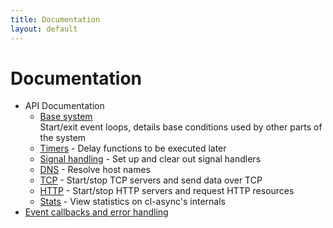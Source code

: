```yaml
---
title: Documentation
layout: default
---
```


<a id="documentation"></a>
Documentation
=============

- API Documentation
  - [Base system](/cl-async/base)<br/>
  Start/exit event loops, details base
    conditions used by other parts of the system
  - [Timers](/cl-async/timers) - Delay functions to be executed later
  - [Signal handling](/cl-async/signal-handling) - Set up and clear out signal
    handlers
  - [DNS](/cl-async/dns) - Resolve host names
  - [TCP](/cl-async/tcp) - Start/stop TCP servers and send data over TCP
  - [HTTP](/cl-async/http) - Start/stop HTTP servers and request HTTP resources
  - [Stats](/cl-async/stats) - View statistics on cl-async's internals
- [Event callbacks and error handling](/cl-async/event-handling)
